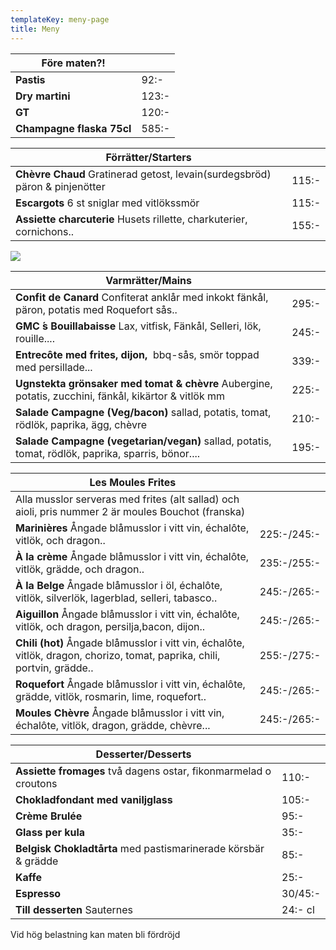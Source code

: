 ```yaml
---
templateKey: meny-page
title: Meny
---
```

| Före maten?!              |       |
| ------------------------- | ----- |
| **Pastis**                | 92:-  |
| **Dry martini**           | 123:- |
| **GT**                    | 120:- |
| **Champagne flaska 75cl** | 585:- |

| Förrätter/Starters                                                          |       |
| --------------------------------------------------------------------------- | ----- |
| **Chèvre Chaud** Gratinerad getost, levain(surdegsbröd) päron & pinjenötter | 115:- |
| **Escargots** 6 st sniglar med vitlökssmör                                  | 115:- |
| **Assiette charcuterie** Husets rillette, charkuterier, cornichons..        | 155:- |

![](/img/received_774925762861507.jpeg)

| Varmrätter/Mains                                                                                       |       |
| ------------------------------------------------------------------------------------------------------ | ----- |
| **Confit de Canard** Confiterat anklår med inkokt fänkål, päron, potatis med Roquefort sås..           | 295:- |
| **GMC ́s Bouillabaisse** Lax, vitfisk, Fänkål, Selleri, lök, rouille....                               | 245:- |
| **Entrecôte med frites, dijon,**  bbq-sås, smör toppad med persillade...                            | 339:- |
| **Ugnstekta grönsaker med tomat & chèvre**  Aubergine, potatis, zucchini, fänkål, kikärtor & vitlök mm | 225:- |
| **Salade Campagne (Veg/bacon)**  sallad, potatis, tomat, rödlök, paprika, ägg, chèvre                  | 210:- |
| **Salade Campagne (vegetarian/vegan)** sallad, potatis, tomat, rödlök, paprika, sparris, bönor....                  | 195:- |

| Les Moules Frites                                                                                                         |       |
| ------------------------------------------------------------------------------------------------------------------------- | ----- |
| Alla musslor serveras med frites (alt sallad) och aioli, pris nummer 2 är moules Bouchot (franska)                                                                |       |
| **Marinières** Ångade blåmusslor i vitt vin, échalôte, vitlök, och dragon..                                               | 225:-/245:- |
| **À la crème**  Ångade blåmusslor i vitt vin, échalôte, vitlök, grädde, och dragon..                                      | 235:-/255:- |
| **À la Belge** Ångade blåmusslor i öl, échalôte, vitlök, silverlök, lagerblad, selleri, tabasco..                         | 245:-/265:- |
| **Aiguillon** Ångade blåmusslor i vitt vin, échalôte, vitlök, och dragon, persilja,bacon, dijon..                         | 245:-/265:- |
| **Chili (hot)** Ångade blåmusslor i vitt vin, échalôte, vitlök, dragon, chorizo, tomat, paprika, chili, portvin, grädde.. | 255:-/275:- |
| **Roquefort** Ångade blåmusslor i vitt vin, échalôte, grädde, vitlök, rosmarin, lime, roquefort..                         | 245:-/265:- |
| **Moules Chèvre** Ångade blåmusslor i vitt vin, échalôte, vitlök, dragon, grädde, chèvre...                               | 245:-/265:- |


| Desserter/Desserts                                              |         |
| --------------------------------------------------------------- | ------- |
| **Assiette fromages** två dagens ostar, fikonmarmelad o croutons |110:-    |
| **Chokladfondant med vaniljglass**                              | 105:-   |
| **Crème Brulée**                                                | 95:-    |
| **Glass per kula**                                     | 35:-    |
| **Belgisk Chokladtårta** med pastismarinerade körsbär & grädde  | 85:-    |
| **Kaffe**                                                       | 25:-    |
| **Espresso**                                                    | 30/45:- |
| **Till desserten** Sauternes                                    | 24:- cl |

Vid hög belastning kan maten bli fördröjd
